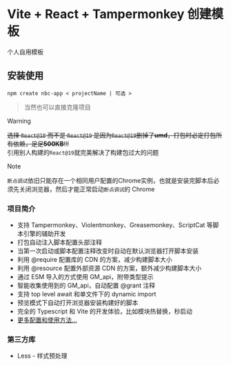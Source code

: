# Vite + React + Tampermonkey 创建模板

个人自用模板

## 安装使用

```shell
npm create nbc-app < projectName | 可选 >
```

> 当然也可以直接克隆项目

> [!WARNING]
> ~~选择 `React@18` 而不是 `React@19` 是因为`React@19`删掉了**umd**，打包时必定打包所有依赖，足足**500KB**!!!~~  
> 引用别人构建的`React@19`就完美解决了构建包过大的问题

> [!NOTE]
> `断点调试`依旧只能存在一个相同用户配置的Chrome实例，也就是安装完脚本后必须先关闭浏览器，然后才能正常启动`断点调试`的
> Chrome

### 项目简介

- 支持 Tampermonkey、Violentmonkey、Greasemonkey、ScriptCat 等脚本引擎的辅助开发
- 打包自动注入脚本配置头部注释
- 当第一次启动或脚本配置注释改变时自动在默认浏览器打开脚本安装
- 利用 @require 配置库的 CDN 的方案，减少构建脚本大小
- 利用 @resource 配置外部资源 CDN 的方案，额外减少构建脚本大小
- 通过 ESM 导入的方式使用 GM_api，附带类型提示
- 智能收集使用到的 GM_api，自动配置 @grant 注释
- 支持 top level await 和单文件下的 dynamic import
- 预览模式下自动打开浏览器安装构建好的脚本
- 完全的 Typescript 和 Vite 的开发体验，比如模块热替换，秒启动
- [更多配置和使用方法...](https://github.com/lisonge/vite-plugin-monkey/blob/main/README_zh.md)

### 第三方库

- Less - 样式预处理
